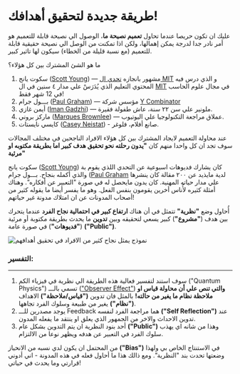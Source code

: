 # طريقة جديدة لتحقيق أهدافك!


عليك ان تكون حريصا عندما تحاول **تعميم نصيحة ما**، الوصول الي نصيحة قابلة للتعميم هو أمر نادر جدا لدرجة يمكن إهمالها، ولكن اذا تمكنت من الوصل الي نصيحة حقيقية قابلة للتعميم (مع نسبة قليلة من الخطاء) سيكون لها تاثير كبير.


ما هو الشئ المشترك بين كل هؤلاء؟ 

1. سكوت يانج ([Scott Young](https://www.youtube.com/@TheMITChallenge/videos)) — مشهور بانجازه [تحدي ال MIT](https://www.youtube.com/watch?v=piSLobJfZ3c) و الذي درس فيه المحتوي التعليم الذي يُدَرَسْ علي مدار ٤ سنين في ال [MIT](https://www.mit.edu/) في مجال علوم الحاسب في 12 شهر فقط!
2. بـــول جرام ([Paul Graham](https://www.paulgraham.com/articles.html)) — مؤسس شركة [Y Combinator](https://www.ycombinator.com)
3. أيمن غازي ([Iman Gadzhi](https://www.youtube.com/@ImanGadzhi)) — ملونير علي سن ٢٢ سنة، عاش طفولة فقيرة.
4. ماركز بروني ([Marques Brownlee](https://www.youtube.com/@mkbhd)) — عملاق مراجعة التكنولوجيا علي اليوتيوب. 
5. كايسي نايستات ([Casey Neistat](https://www.youtube.com/@casey)) -  صانع أفلام، فلوغر.  


عند محاولة التعميم لايجاد المشترك بين كل هؤلاء الافراد الناجحين في مختلف المجالات سوف تجد ان كل واحدا منهم كان **"يدون رحلته نحو تحقيق هدف كبير اما بطريقة مكتوبه او مرئية"** 


سكوت يانج ([Scott Young](https://www.youtube.com/@TheMITChallenge/videos)) كان يشارك فديوهات اسبوعية عن التحدي اللذي يقوم بة والذي أكمله بنجاح. بـــول جرام ([Paul Graham](https://www.paulgraham.com/articles.html) لدية مايذيد عن ٢٠٠ مقالة كان ينشرها علي مدار حياته المهنية. كان يدون مايحصل له في صورة "التعبير عن أفكاره". وهناك أمثلة كثيره لأُناس أخرين يقومون بنفس الفعل. وهو ما يفسر أيضا ما يقوله كثير من أصحاب المدونات عن ان امتلاك مدونة غير حياتهم!


أُحاول وضع **"نظرية"** تتمثل في أن هناك **ارتفاع كبير في احتمالية نجاح الفرد** عندما يتحرك بين هدف (**"مشروع"**) كبير يسعي لتحقيقه وبين **تدوين** ما يحدث بطريقة مكتوبة أو مرئية (**"فديوهات"**) في صورة عامة **("Public")**. 

![نموذج يمثل نجاح كثير من الافراد في تحقيق أهدافهم](blog-anchor.png)

### التفسير:
----

1. سوف استند لتفسير فعالية هذه الطريقة الي نظرية في فيزياء الكم ("Quantum Physics") تسمي بالـــ (["Observer Effect"](https://en.wikipedia.org/wiki/Observer_effect_(physics))) **والتي تنص علي أن محاولة قياس او ملاحظة نظام ما يغير من حالته!** بالمثل فان تدوين **("قياس/ملاحظة")** الاهداف **("نظام")** يغير من طبيعة وسلوك الفرد تجاهها. 
2. يوجد مصدرين للـــ Feedback هما مراجعة الفرد لنفسه **("Self Reflection")** عند تدوين الاحداث والاخر من الجمهور الذي يعلق او ينتقد ما يفعله المدون.  
3. أحد بنود النظرية ان يتم التدوين بشكل عام **("Public")** وهذا من شانه اي يهذب سلوك الفرد في التعبير عن هدفه ويظهر نوعا من الالتزام. 



من المحتمل ان يكون لدي نسبه من الانحياز **("Bias")** في الاستنتاج الخاص بي ولهذا وضعتها تحدت بند "النظرية". ومع ذالك هذا ما أحاول فعله في هذه المدونة - اني أدوني قرارتي وما يحدث في حياتي!
